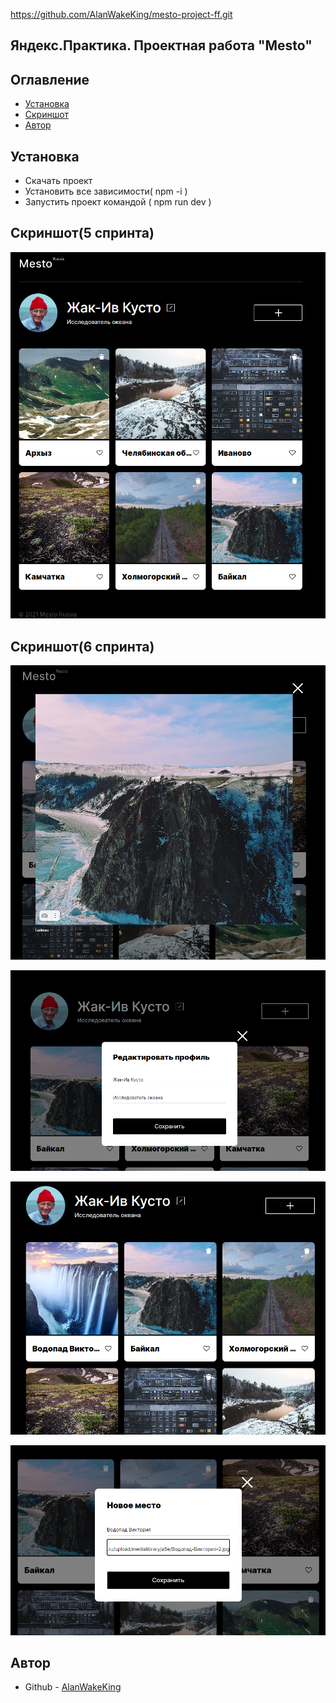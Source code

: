 https://github.com/AlanWakeKing/mesto-project-ff.git

<h2>Яндекс.Практика. Проектная работа "Mesto"</h2>

<h2 aling="center">Оглавление</h2>

- [Установка](#установка)
- [Скриншот](#скриншот)
- [Автор](#автор)

<h2 aling="center">Установка</h2>

- Скачать проект
- Установить все зависимости( npm -i )
- Запустить проект командой ( npm run dev ) 

<h2 aling="center">Скриншот(5 спринта)</h2>

![](./src/images/screenshot(5.0).png)

<h2 aling="center">Скриншот(6 спринта)</h2>

![](./src/images/screenshot(6.0).png)

![](./src/images/screenshot(6.1).png)

![](./src/images/screenshot(6.2).png)

![](./src/images/screenshot(6.3).png)
<h2 aling="center">Автор</h2>

- Github - [AlanWakeKing](https://github.com/AlanWakeKing)